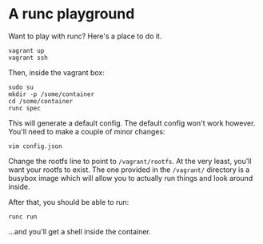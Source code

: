# A runc playground

Want to play with runc? Here's a place to do it.

```
vagrant up
vagrant ssh
```

Then, inside the vagrant box:

```
sudo su
mkdir -p /some/container
cd /some/container
runc spec
```

This will generate a default config. The default config won't work however.
You'll need to make a couple of minor changes:

```
vim config.json
```

Change the rootfs line to point to `/vagrant/rootfs`. At the very least, you'll
want your rootfs to exist. The one provided in the `/vagrant/` directory is a
busybox image which will allow you to actually run things and look around
inside.

After that, you should be able to run:

```
runc run
```

...and you'll get a shell inside the container.
